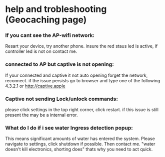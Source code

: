 # help and trobleshooting (Geocaching page)


### If you cant see the AP-wifi network:
Resart your device, try another phone. insure the red staus led is active, if controller led is not on contact me.


### connected to AP but captive is not opening:
If your connected and captive it not auto opening forget the network, reconnect. if the issue persists go to browser and type one of the following 4.3.2.1 or http://captive.apple 


### Captive not sending Lock/unlock commands:
please click settings in the top right corner, click restart. if this issue is still present the may be a internal error.

### What do I do if i see water Ingress detection popup:
This means significant amounts of water has entered the system. Please navigate to settings, click shutdown if possible. Then contact me.  "water doesn't kill electronics, shorting does" thats why you need to act quick.
